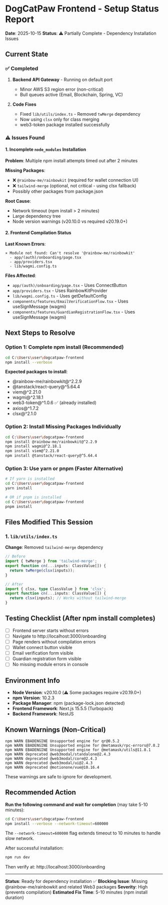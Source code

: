 # DogCatPaw Frontend - Setup Status Report

**Date**: 2025-10-15
**Status**: ⚠️ Partially Complete - Dependency Installation Issues

## Current State

### ✅ Completed
1. **Backend API Gateway** - Running on default port
   - Minor AWS S3 region error (non-critical)
   - Bull queues active (Email, Blockchain, Spring, VC)

2. **Code Fixes**
   - Fixed `lib/utils/index.ts` - Removed `twMerge` dependency
   - Now using `clsx` only for class merging
   - web3-token package installed successfully

### ⚠️ Issues Found

#### 1. Incomplete `node_modules` Installation

**Problem**: Multiple npm install attempts timed out after 2 minutes

**Missing Packages**:
- ❌ `@rainbow-me/rainbowkit` (required for wallet connection UI)
- ❌ `tailwind-merge` (optional, not critical - using clsx fallback)
- Possibly other packages from package.json

**Root Cause**:
- Network timeout (npm install > 2 minutes)
- Large dependency tree
- Node version warnings (v20.10.0 vs required v20.19.0+)

#### 2. Frontend Compilation Status

**Last Known Errors**:
```
⨯ Module not found: Can't resolve '@rainbow-me/rainbowkit'
  - app/(auth)/onboarding/page.tsx
  - app/providers.tsx
  - lib/wagmi.config.ts
```

**Files Affected**:
- `app/(auth)/onboarding/page.tsx` - Uses ConnectButton
- `app/providers.tsx` - Uses RainbowKitProvider
- `lib/wagmi.config.ts` - Uses getDefaultConfig
- `components/features/EmailVerificationFlow.tsx` - Uses useSignMessage (wagmi)
- `components/features/GuardianRegistrationFlow.tsx` - Uses useSignMessage (wagmi)

## Next Steps to Resolve

### Option 1: Complete npm install (Recommended)

```bash
cd C:\Users\user\dogcatpaw-frontend
npm install --verbose
```

**Expected packages to install**:
- @rainbow-me/rainbowkit@^2.2.9
- @tanstack/react-query@^5.64.4
- viem@^2.21.0
- wagmi@^2.18.1
- web3-token@^1.0.6 ✅ (already installed)
- axios@^1.7.2
- clsx@^2.1.0

### Option 2: Install Missing Packages Individually

```bash
cd C:\Users\user\dogcatpaw-frontend
npm install @rainbow-me/rainbowkit@^2.2.9
npm install wagmi@^2.18.1
npm install viem@^2.21.0
npm install @tanstack/react-query@^5.64.4
```

### Option 3: Use yarn or pnpm (Faster Alternative)

```bash
# If yarn is installed
cd C:\Users\user\dogcatpaw-frontend
yarn install

# OR if pnpm is installed
cd C:\Users\user\dogcatpaw-frontend
pnpm install
```

## Files Modified This Session

### 1. `lib/utils/index.ts`
**Change**: Removed `tailwind-merge` dependency
```typescript
// Before
import { twMerge } from 'tailwind-merge';
export function cn(...inputs: ClassValue[]) {
  return twMerge(clsx(inputs));
}

// After
import { clsx, type ClassValue } from 'clsx';
export function cn(...inputs: ClassValue[]) {
  return clsx(inputs); // Works without tailwind-merge
}
```

## Testing Checklist (After npm install completes)

- [ ] Frontend server starts without errors
- [ ] Navigate to http://localhost:3000/onboarding
- [ ] Page renders without compilation errors
- [ ] Wallet connect button visible
- [ ] Email verification form visible
- [ ] Guardian registration form visible
- [ ] No missing module errors in console

## Environment Info

- **Node Version**: v20.10.0 (⚠️ Some packages require v20.19.0+)
- **npm Version**: 10.2.3
- **Package Manager**: npm (package-lock.json detected)
- **Frontend Framework**: Next.js 15.5.5 (Turbopack)
- **Backend Framework**: NestJS

## Known Warnings (Non-Critical)

```
npm WARN EBADENGINE Unsupported engine for qr@0.5.2
npm WARN EBADENGINE Unsupported engine for @metamask/rpc-errors@7.0.2
npm WARN EBADENGINE Unsupported engine for @metamask/utils@11.8.1
npm WARN deprecated @web3modal/standalone@2.4.3
npm WARN deprecated @web3modal/core@2.4.3
npm WARN deprecated @web3modal/ui@2.4.3
npm WARN deprecated @motionone/vue@10.16.4
```

These warnings are safe to ignore for development.

## Recommended Action

**Run the following command and wait for completion** (may take 5-10 minutes):

```bash
cd C:\Users\user\dogcatpaw-frontend
npm install --verbose --network-timeout=600000
```

The `--network-timeout=600000` flag extends timeout to 10 minutes to handle slow network.

After successful installation:
```bash
npm run dev
```

Then verify at: http://localhost:3000/onboarding

---

**Status**: Ready for dependency installation ✅
**Blocking Issue**: Missing @rainbow-me/rainbowkit and related Web3 packages
**Severity**: High (prevents compilation)
**Estimated Fix Time**: 5-10 minutes (npm install duration)
